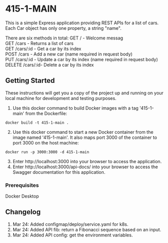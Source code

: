 # 415-1-MAIN
This is a simple Express application providing REST APIs for a list of cars.
Each Car object has only one property, a string "name".

There are six methods in total: 
GET /           - Welcome messag  
GET /cars       - Returns a list of cars  
GET /cars/:id   - Get a car by its index  
POST /cars      - Add a new car (name required in request body)  
PUT /cars/:id   - Update a car by its index (name required in request body)  
DELETE /cars/:id- Delete a car by its index  

## Getting Started
These instructions will get you a copy of the project up and running on your local machine for development and testing purposes.
1. Use this docker command to build Docker images with a tag '415-1-main' from the Dockerfile: 
```
docker build -t 415-1-main . 
```
2. Use this docker command to start a new Docker container from the image named '415-1-main'. It also maps port 3000 of the container to port 3000 on the host machine:
```
docker run -p 3000:3000 -d 415-1-main
```
3. Enter http://localhost:3000 into your browser to access the application.
4. Enter http://localhost:3000/api-docs/ into your browser to access the Swagger documentation for this application.

### Prerequisites
Docker Desktop

## Changelog
1. Mar 24: Added configmap/deploy/service.yaml for k8s.
2. Mar 24: Added API fib: return a Fibonacci sequence based on an input.
3. Mar 24: Added API config: get the environment variables.
